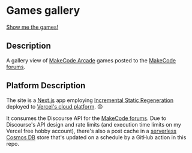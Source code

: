 # Games gallery

[Show me the games!](https://games-gallery.jacobcarpenter.com/)

## Description

A gallery view of [MakeCode Arcade](https://arcade.makecode.com/) games posted to the [MakeCode forums](https://forum.makecode.com/).

## Platform Description

The site is a [Next.js](https://nextjs.org/) app employing [Incremental Static Regeneration](https://nextjs.org/docs/basic-features/data-fetching#incremental-static-regeneration) deployed to [Vercel's cloud platform](https://vercel.com/docs). 😍

It consumes the Discourse API for the [MakeCode forums](https://forum.makecode.com/). Due to Discourse's API design and rate limits (and execution time limits on my Vercel free hobby account), there's also a post cache in a [serverless Cosmos DB](https://docs.microsoft.com/en-us/azure/cosmos-db/serverless) store that's updated on a schedule by a GitHub action in this repo.
